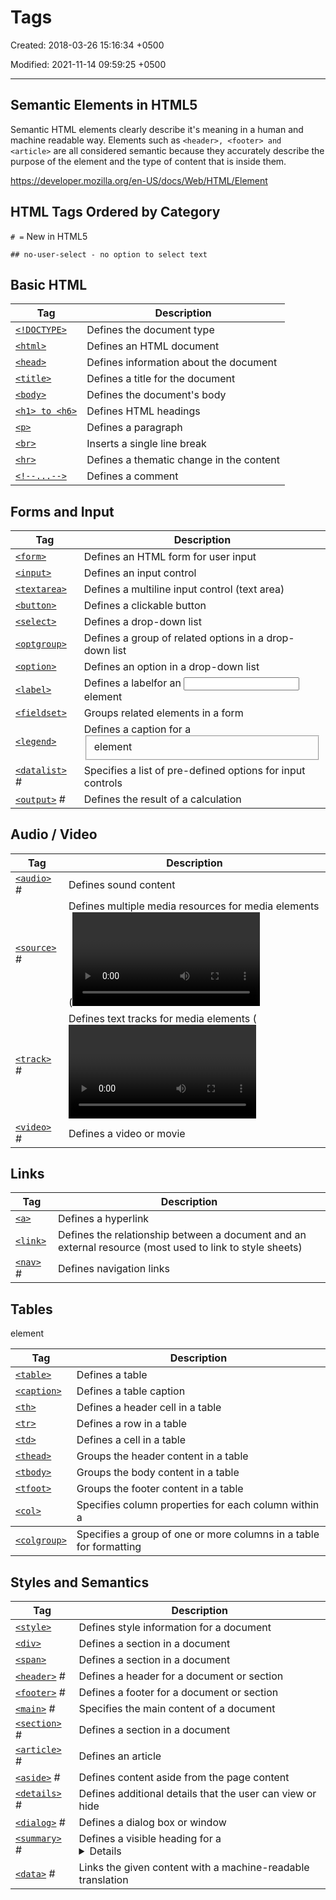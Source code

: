 # Tags

Created: 2018-03-26 15:16:34 +0500

Modified: 2021-11-14 09:59:25 +0500

---

## Semantic Elements in HTML5

Semantic HTML elements clearly describe it's meaning in a human and machine readable way. Elements such as `<header>, <footer> and <article>` are all considered semantic because they accurately describe the purpose of the element and the type of content that is inside them.

<https://developer.mozilla.org/en-US/docs/Web/HTML/Element>

## HTML Tags Ordered by Category

`# =` New in HTML5

`## no-user-select - no option to select text`

## Basic HTML

| Tag                                                               | Description                              |
|---------------------|---------------------------------------------------|
| [`<!DOCTYPE>`](https://www.w3schools.com/tags/tag_doctype.asp)   | Defines the document type                |
| [`<html>`](https://www.w3schools.com/tags/tag_html.asp)           | Defines an HTML document                 |
| [`<head>`](https://www.w3schools.com/tags/tag_head.asp)           | Defines information about the document   |
| [`<title>`](https://www.w3schools.com/tags/tag_title.asp)         | Defines a title for the document         |
| [`<body>`](https://www.w3schools.com/tags/tag_body.asp)           | Defines the document's body             |
| [`<h1> to <h6>`](https://www.w3schools.com/tags/tag_hn.asp)     | Defines HTML headings                    |
| [`<p>`](https://www.w3schools.com/tags/tag_p.asp)                 | Defines a paragraph                      |
| [`<br>`](https://www.w3schools.com/tags/tag_br.asp)               | Inserts a single line break              |
| [`<hr>`](https://www.w3schools.com/tags/tag_hr.asp)               | Defines a thematic change in the content |
| [`<!--...-->`](https://www.w3schools.com/tags/tag_comment.asp) | Defines a comment                        |

## Forms and Input

| Tag                                                                 | Description                                                |
|----------------|--------------------------------------------------------|
| [`<form>`](https://www.w3schools.com/tags/tag_form.asp)             | Defines an HTML form for user input                        |
| [`<input>`](https://www.w3schools.com/tags/tag_input.asp)           | Defines an input control                                   |
| [`<textarea>`](https://www.w3schools.com/tags/tag_textarea.asp)     | Defines a multiline input control (text area)              |
| [`<button>`](https://www.w3schools.com/tags/tag_button.asp)         | Defines a clickable button                                 |
| [`<select>`](https://www.w3schools.com/tags/tag_select.asp)         | Defines a drop-down list                                   |
| [`<optgroup>`](https://www.w3schools.com/tags/tag_optgroup.asp)     | Defines a group of related options in a drop-down list     |
| [`<option>`](https://www.w3schools.com/tags/tag_option.asp)         | Defines an option in a drop-down list                      |
| [`<label>`](https://www.w3schools.com/tags/tag_label.asp)           | Defines a labelfor an <input> element                   |
| [`<fieldset>`](https://www.w3schools.com/tags/tag_fieldset.asp) | Groups related elements in a form                      |
| [`<legend>`](https://www.w3schools.com/tags/tag_legend.asp)         | Defines a caption for a <fieldset> element               |
| [`<datalist>`](https://www.w3schools.com/tags/tag_datalist.asp) #  | Specifies a list of pre-defined options for input controls |
| [`<output>`](https://www.w3schools.com/tags/tag_output.asp) #      | Defines the result of a calculation                        |


## Audio / Video

| Tag                                                            | Description                                                                                |
|----------------|--------------------------------------------------------|
| [`<audio>`](https://www.w3schools.com/tags/tag_audio.asp) #   | Defines sound content                                                                      |
| [`<source>`](https://www.w3schools.com/tags/tag_source.asp) # | Defines multiple media resources for media elements (<video>, <audio> and <picture>) |
| [`<track>`](https://www.w3schools.com/tags/tag_track.asp) #   | Defines text tracks for media elements (<video> and <audio>)                           |
| [`<video>`](https://www.w3schools.com/tags/tag_video.asp) #   | Defines a video or movie                                                                   |

## Links

| Tag                                                      | Description                                                                                              |
|-------------|-----------------------------------------------------------|
| [`<a>`](https://www.w3schools.com/tags/tag_a.asp)        | Defines a hyperlink                                                                                      |
| [`<link>`](https://www.w3schools.com/tags/tag_link.asp)  | Defines the relationship between a document and an external resource (most used to link to style sheets) |
| [`<nav>`](https://www.w3schools.com/tags/tag_nav.asp) # | Defines navigation links                                                                                 |

## Tables

| Tag                                                             | Description                                                               |
|-------------|-----------------------------------------------------------|
| [`<table>`](https://www.w3schools.com/tags/tag_table.asp)       | Defines a table                                                           |
| [`<caption>`](https://www.w3schools.com/tags/tag_caption.asp)   | Defines a table caption                                                   |
| [`<th>`](https://www.w3schools.com/tags/tag_th.asp)             | Defines a header cell in a table                                          |
| [`<tr>`](https://www.w3schools.com/tags/tag_tr.asp)             | Defines a row in a table                                                  |
| [`<td>`](https://www.w3schools.com/tags/tag_td.asp)             | Defines a cell in a table                                                 |
| [`<thead>`](https://www.w3schools.com/tags/tag_thead.asp)       | Groups the header content in a table                                      |
| [`<tbody>`](https://www.w3schools.com/tags/tag_tbody.asp)       | Groups the body content in a table                                        |
| [`<tfoot>`](https://www.w3schools.com/tags/tag_tfoot.asp)       | Groups the footer content in a table                                      |
| [`<col>`](https://www.w3schools.com/tags/tag_col.asp)           | Specifies column properties for each column within a <colgroup> element |
| [`<colgroup>`](https://www.w3schools.com/tags/tag_colgroup.asp) | Specifies a group of one or more columns in a table for formatting        |

## Styles and Semantics

| Tag                                                              | Description                                                 |
|----------------------|--------------------------------------------------|
| [`<style>`](https://www.w3schools.com/tags/tag_style.asp)        | Defines style information for a document                    |
| [`<div>`](https://www.w3schools.com/tags/tag_div.asp)            | Defines a section in a document                             |
| [`<span>`](https://www.w3schools.com/tags/tag_span.asp)          | Defines a section in a document                             |
| [`<header>`](https://www.w3schools.com/tags/tag_header.asp) #   | Defines a header for a document or section                  |
| [`<footer>`](https://www.w3schools.com/tags/tag_footer.asp) #   | Defines a footer for a document or section                  |
| [`<main>`](https://www.w3schools.com/tags/tag_main.asp) #       | Specifies the main content of a document                    |
| [`<section>`](https://www.w3schools.com/tags/tag_section.asp) # | Defines a section in a document                             |
| [`<article>`](https://www.w3schools.com/tags/tag_article.asp) # | Defines an article                                          |
| [`<aside>`](https://www.w3schools.com/tags/tag_aside.asp) #     | Defines content aside from the page content                 |
| [`<details>`](https://www.w3schools.com/tags/tag_details.asp) # | Defines additional details that the user can view or hide   |
| [`<dialog>`](https://www.w3schools.com/tags/tag_dialog.asp) #   | Defines a dialog box or window                              |
| [`<summary>`](https://www.w3schools.com/tags/tag_summary.asp) # | Defines a visible heading for a <details> element         |
| [`<data>`](https://www.w3schools.com/tags/tag_data.asp) #       | Links the given content with a machine-readable translation |


